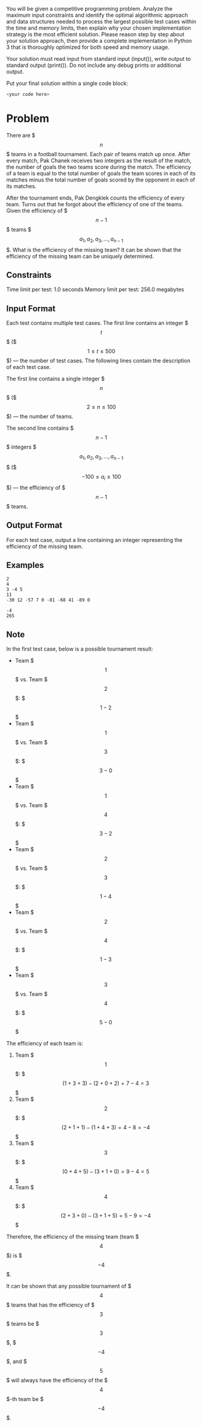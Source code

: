 You will be given a competitive programming problem.
Analyze the maximum input constraints and identify the optimal algorithmic approach and data structures needed to process the largest possible test cases within the time and memory limits, then explain why your chosen implementation strategy is the most efficient solution. Please reason step by step about your solution approach, then provide a complete implementation in Python 3 that is thoroughly optimized for both speed and memory usage.

Your solution must read input from standard input (input()), write output to standard output (print()).
Do not include any debug prints or additional output.

Put your final solution within a single code block:
```python
<your code here>
```

# Problem

There are $$$n$$$ teams in a football tournament. Each pair of teams match up once. After every match, Pak Chanek receives two integers as the result of the match, the number of goals the two teams score during the match. The efficiency of a team is equal to the total number of goals the team scores in each of its matches minus the total number of goals scored by the opponent in each of its matches.

After the tournament ends, Pak Dengklek counts the efficiency of every team. Turns out that he forgot about the efficiency of one of the teams. Given the efficiency of $$$n-1$$$ teams $$$a_1,a_2,a_3,\ldots,a_{n-1}$$$. What is the efficiency of the missing team? It can be shown that the efficiency of the missing team can be uniquely determined.

## Constraints
Time limit per test: 1.0 seconds
Memory limit per test: 256.0 megabytes

## Input Format
Each test contains multiple test cases. The first line contains an integer $$$t$$$ ($$$1 \leq t \leq 500$$$) — the number of test cases. The following lines contain the description of each test case.

The first line contains a single integer $$$n$$$ ($$$2 \leq n \leq 100$$$) — the number of teams.

The second line contains $$$n-1$$$ integers $$$a_1,a_2,a_3,\ldots,a_{n-1}$$$ ($$$-100\leq a_i\leq100$$$) — the efficiency of $$$n-1$$$ teams.

## Output Format
For each test case, output a line containing an integer representing the efficiency of the missing team.

## Examples
```input
2
4
3 -4 5
11
-30 12 -57 7 0 -81 -68 41 -89 0
```
```output
-4
265
```

## Note
In the first test case, below is a possible tournament result:

- Team $$$1$$$ vs. Team $$$2$$$: $$$1-2$$$
- Team $$$1$$$ vs. Team $$$3$$$: $$$3-0$$$
- Team $$$1$$$ vs. Team $$$4$$$: $$$3-2$$$
- Team $$$2$$$ vs. Team $$$3$$$: $$$1-4$$$
- Team $$$2$$$ vs. Team $$$4$$$: $$$1-3$$$
- Team $$$3$$$ vs. Team $$$4$$$: $$$5-0$$$

The efficiency of each team is:

1. Team $$$1$$$: $$$(1+3+3)-(2+0+2)=7-4=3$$$
2. Team $$$2$$$: $$$(2+1+1)-(1+4+3)=4-8=-4$$$
3. Team $$$3$$$: $$$(0+4+5)-(3+1+0)=9-4=5$$$
4. Team $$$4$$$: $$$(2+3+0)-(3+1+5)=5-9=-4$$$

Therefore, the efficiency of the missing team (team $$$4$$$) is $$$-4$$$.

It can be shown that any possible tournament of $$$4$$$ teams that has the efficiency of $$$3$$$ teams be $$$3$$$, $$$-4$$$, and $$$5$$$ will always have the efficiency of the $$$4$$$-th team be $$$-4$$$.

